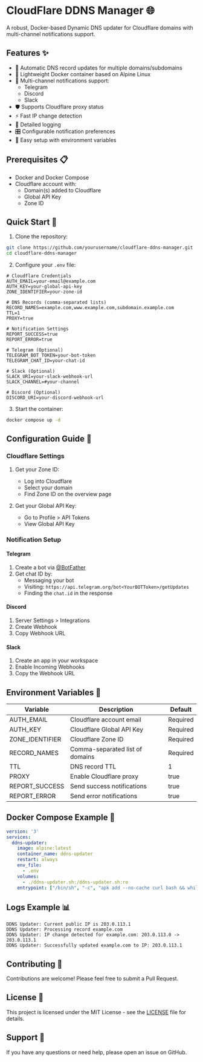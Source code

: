 # CloudFlare DDNS Manager 🌐

A robust, Docker-based Dynamic DNS updater for Cloudflare domains with multi-channel notifications support.

## Features ✨

- 🔄 Automatic DNS record updates for multiple domains/subdomains
- 🐳 Lightweight Docker container based on Alpine Linux
- 🔔 Multi-channel notifications support:
  - Telegram
  - Discord
  - Slack
- 🛡️ Supports Cloudflare proxy status
- ⚡ Fast IP change detection
- 📝 Detailed logging
- 🎛️ Configurable notification preferences
- 🔌 Easy setup with environment variables

## Prerequisites 📋

- Docker and Docker Compose
- Cloudflare account with:
  - Domain(s) added to Cloudflare
  - Global API Key
  - Zone ID

## Quick Start 🚀

1. Clone the repository:
```bash
git clone https://github.com/yourusername/cloudflare-ddns-manager.git
cd cloudflare-ddns-manager
```

2. Configure your `.env` file:
```env
# Cloudflare Credentials
AUTH_EMAIL=your-email@example.com
AUTH_KEY=your-global-api-key
ZONE_IDENTIFIER=your-zone-id

# DNS Records (comma-separated lists)
RECORD_NAMES=example.com,www.example.com,subdomain.example.com
TTL=1
PROXY=true

# Notification Settings
REPORT_SUCCESS=true
REPORT_ERROR=true

# Telegram (Optional)
TELEGRAM_BOT_TOKEN=your-bot-token
TELEGRAM_CHAT_ID=your-chat-id

# Slack (Optional)
SLACK_URI=your-slack-webhook-url
SLACK_CHANNEL=#your-channel

# Discord (Optional)
DISCORD_URI=your-discord-webhook-url
```

3. Start the container:
```bash
docker compose up -d
```

## Configuration Guide 📝

### Cloudflare Settings

1. Get your Zone ID:
   - Log into Cloudflare
   - Select your domain
   - Find Zone ID on the overview page

2. Get your Global API Key:
   - Go to Profile > API Tokens
   - View Global API Key

### Notification Setup

#### Telegram
1. Create a bot via [@BotFather](https://t.me/botfather)
2. Get chat ID by:
   - Messaging your bot
   - Visiting: `https://api.telegram.org/bot<YourBOTToken>/getUpdates`
   - Finding the `chat.id` in the response

#### Discord
1. Server Settings > Integrations
2. Create Webhook
3. Copy Webhook URL

#### Slack
1. Create an app in your workspace
2. Enable Incoming Webhooks
3. Copy the Webhook URL

## Environment Variables 🔧

| Variable | Description | Default |
|----------|-------------|---------|
| AUTH_EMAIL | Cloudflare account email | Required |
| AUTH_KEY | Cloudflare Global API Key | Required |
| ZONE_IDENTIFIER | Cloudflare Zone ID | Required |
| RECORD_NAMES | Comma-separated list of domains | Required |
| TTL | DNS record TTL | 1 |
| PROXY | Enable Cloudflare proxy | true |
| REPORT_SUCCESS | Send success notifications | true |
| REPORT_ERROR | Send error notifications | true |

## Docker Compose Example 🐳

```yaml
version: '3'
services:
  ddns-updater:
    image: alpine:latest
    container_name: ddns-updater
    restart: always
    env_file: 
      - .env
    volumes:
      - ./ddns-updater.sh:/ddns-updater.sh:ro
    entrypoint: ["/bin/sh", "-c", "apk add --no-cache curl bash && while true; do bash /ddns-updater.sh 2>&1; sleep 60; done"]
```

## Logs Example 📊

```log
DDNS Updater: Current public IP is 203.0.113.1
DDNS Updater: Processing record example.com
DDNS Updater: IP change detected for example.com: 203.0.113.0 -> 203.0.113.1
DDNS Updater: Successfully updated example.com to IP: 203.0.113.1
```

## Contributing 🤝

Contributions are welcome! Please feel free to submit a Pull Request.

## License 📄

This project is licensed under the MIT License - see the [LICENSE](LICENSE) file for details.

## Support 💬

If you have any questions or need help, please open an issue on GitHub. 

